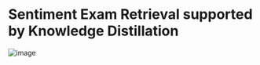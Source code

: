 # Sentiment Exam Retrieval supported by Knowledge Distillation
![image](https://github.com/user-attachments/assets/2c568295-a3eb-4c41-b3de-4a37cc5d8843)
